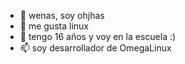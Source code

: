 - 👋 wenas, soy ohjhas
- 👀 me gusta linux
- 🌱 tengo 16 años y voy en la escuela :)
- 📫 soy desarrollador de OmegaLinux
